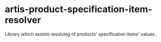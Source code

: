 # artis-product-specification-item-resolver
Library which assists resolving of products' specification items' values.
